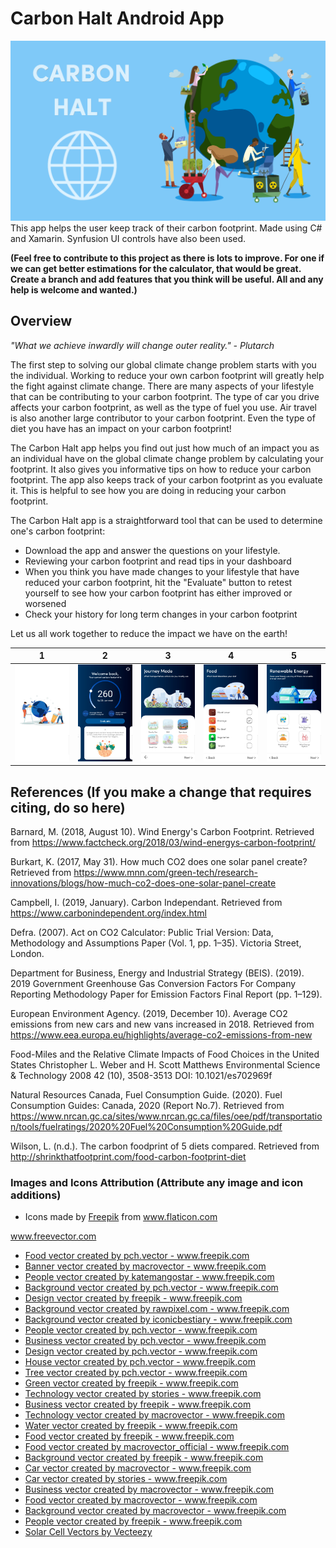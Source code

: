 # Carbon Halt Android App
![alt text](https://github.com/JimmyXelectroN/Carbon-Halt-Android-App/blob/master/Preview/feature.png) 
This app helps the user keep track of their carbon footprint. Made using C# and Xamarin. Synfusion UI controls have also been used.

**(Feel free to contribute to this project as there is lots to improve. For one if we can get better estimations for the calculator, that would be great. Create a branch and add features that you think will be useful. All and any help is welcome and wanted.)**

## Overview

*"What we achieve inwardly will change outer reality." - Plutarch*

The first step to solving our global climate change problem starts with you the individual. Working to reduce your own carbon footprint will greatly help the fight against climate change. There are many aspects of your lifestyle that can be contributing to your carbon footprint. The type of car you drive affects your carbon footprint, as well as the type of fuel you use. Air travel is also another large contributor to your carbon footprint. Even the type of diet you have has an impact on your carbon footprint! 

The Carbon Halt app helps you find out just how much of an impact you as an individual have on the global climate change problem by calculating your footprint. It also gives you informative tips on how to reduce your carbon footprint. The app also keeps track of your carbon footprint as you evaluate it. This is helpful to see how you are doing in reducing your carbon footprint. 

The Carbon Halt app is a straightforward tool that can be used to determine one's carbon footprint: 
- Download the app and answer the questions on your lifestyle. 
- Reviewing your carbon footprint and read tips in your dashboard 
- When you think you have made changes to your lifestyle that have reduced your carbon footprint, hit the "Evaluate" button to retest yourself to see how your carbon footprint has either improved or worsened 
- Check your history for long term changes in your carbon footprint 

Let us all work together to reduce the impact we have on the earth!

1 | 2 | 3 | 4 | 5 
--- | --- | --- | --- | --- 
![alt text](https://github.com/JimmyXelectroN/Carbon-Halt-Android-App/blob/master/Preview/1.jpg) |   ![alt text](https://github.com/JimmyXelectroN/Carbon-Halt-Android-App/blob/master/Preview/2.jpg) |   ![alt text](https://github.com/JimmyXelectroN/Carbon-Halt-Android-App/blob/master/Preview/3.jpg) |   ![alt text](https://github.com/JimmyXelectroN/Carbon-Halt-Android-App/blob/master/Preview/4.jpg) |   ![alt text](https://github.com/JimmyXelectroN/Carbon-Halt-Android-App/blob/master/Preview/5.jpg) 

## References (If you make a change that requires citing, do so here)

Barnard, M. (2018, August 10). Wind Energy's Carbon Footprint. Retrieved from https://www.factcheck.org/2018/03/wind-energys-carbon-footprint/

Burkart, K. (2017, May 31). How much CO2 does one solar panel create? Retrieved from https://www.mnn.com/green-tech/research-innovations/blogs/how-much-co2-does-one-solar-panel-create

Campbell, I. (2019, January). Carbon Independant. Retrieved from https://www.carbonindependent.org/index.html

Defra. (2007). Act on CO2 Calculator: Public Trial Version: Data, Methodology and Assumptions Paper (Vol. 1, pp. 1–35). Victoria Street, London.

Department for Business, Energy and Industrial Strategy (BEIS). (2019). 2019 Government Greenhouse Gas Conversion Factors For Company Reporting Methodology Paper for Emission Factors Final Report (pp. 1–129).

European Environment Agency. (2019, December 10). Average CO2 emissions from new cars and new vans increased in 2018. Retrieved from https://www.eea.europa.eu/highlights/average-co2-emissions-from-new

Food-Miles and the Relative Climate Impacts of Food Choices in the United States
Christopher L. Weber and H. Scott Matthews
Environmental Science & Technology 2008 42 (10), 3508-3513
DOI: 10.1021/es702969f

Natural Resources Canada, Fuel Consumption Guide. (2020). Fuel Consumption Guides: Canada, 2020 (Report No.7). Retrieved from https://www.nrcan.gc.ca/sites/www.nrcan.gc.ca/files/oee/pdf/transportation/tools/fuelratings/2020%20Fuel%20Consumption%20Guide.pdf

Wilson, L. (n.d.). The carbon foodprint of 5 diets compared. Retrieved from http://shrinkthatfootprint.com/food-carbon-footprint-diet

### Images and Icons Attribution (Attribute any image and icon additions)

- <div>Icons made by <a href="https://www.flaticon.com/authors/freepik" title="Freepik">Freepik</a> from <a href="https://www.flaticon.com/" title="Flaticon">www.flaticon.com</a></div>
www.freevector.com
- <a href="https://www.freepik.com/free-photos-vectors/food">Food vector created by pch.vector - www.freepik.com</a>
- <a href="https://www.freepik.com/free-photos-vectors/banner">Banner vector created by macrovector - www.freepik.com</a>
- <a href="https://www.freepik.com/free-photos-vectors/people">People vector created by katemangostar - www.freepik.com</a>
- <a href="https://www.freepik.com/free-photos-vectors/background">Background vector created by pch.vector - www.freepik.com</a>
- <a href="https://www.freepik.com/free-photos-vectors/design">Design vector created by freepik - www.freepik.com</a>
- <a href="https://www.freepik.com/free-photos-vectors/background">Background vector created by rawpixel.com - www.freepik.com</a>
- <a href="https://www.freepik.com/free-photos-vectors/background">Background vector created by iconicbestiary - www.freepik.com</a>
- <a href="https://www.freepik.com/free-photos-vectors/people">People vector created by pch.vector - www.freepik.com</a>
- <a href="https://www.freepik.com/free-photos-vectors/business">Business vector created by pch.vector - www.freepik.com</a>
- <a href="https://www.freepik.com/free-photos-vectors/design">Design vector created by pch.vector - www.freepik.com</a>
- <a href="https://www.freepik.com/free-photos-vectors/house">House vector created by pch.vector - www.freepik.com</a>
- <a href="https://www.freepik.com/free-photos-vectors/tree">Tree vector created by pch.vector - www.freepik.com</a>
- <a href="https://www.freepik.com/free-photos-vectors/green">Green vector created by freepik - www.freepik.com</a>
- <a href="https://www.freepik.com/free-photos-vectors/technology">Technology vector created by stories - www.freepik.com</a>
- <a href="https://www.freepik.com/free-photos-vectors/business">Business vector created by freepik - www.freepik.com</a>
- <a href="https://www.freepik.com/free-photos-vectors/technology">Technology vector created by macrovector - www.freepik.com</a>
- <a href="https://www.freepik.com/free-photos-vectors/water">Water vector created by freepik - www.freepik.com</a>
- <a href="https://www.freepik.com/free-photos-vectors/food">Food vector created by freepik - www.freepik.com</a>
- <a href="https://www.freepik.com/free-photos-vectors/food">Food vector created by macrovector_official - www.freepik.com</a>
- <a href="https://www.freepik.com/free-photos-vectors/background">Background vector created by freepik - www.freepik.com</a>
- <a href="https://www.freepik.com/free-photos-vectors/car">Car vector created by macrovector - www.freepik.com</a>
- <a href="https://www.freepik.com/free-photos-vectors/car">Car vector created by stories - www.freepik.com</a>
- <a href="https://www.freepik.com/free-photos-vectors/business">Business vector created by macrovector - www.freepik.com</a>
- <a href="https://www.freepik.com/free-photos-vectors/food">Food vector created by macrovector - www.freepik.com</a>
- <a href="https://www.freepik.com/free-photos-vectors/background">Background vector created by macrovector - www.freepik.com</a>
- <a href="https://www.freepik.com/free-photos-vectors/people">People vector created by freepik - www.freepik.com</a>
- <a href="https://www.vecteezy.com/free-vector/solar-cell">Solar Cell Vectors by Vecteezy</a>

